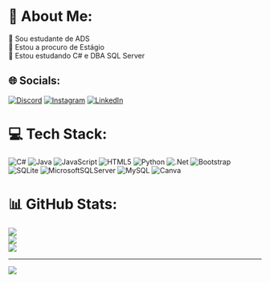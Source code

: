 # 💫 About Me:
🔭 Sou estudante de ADS<br>👯 Estou a procuro de Estágio<br>🌱 Estou estudando C# e DBA SQL Server<br>


## 🌐 Socials:
[![Discord](https://img.shields.io/badge/Discord-%237289DA.svg?logo=discord&logoColor=white)](https://discord.gg/Mattenhauer) [![Instagram](https://img.shields.io/badge/Instagram-%23E4405F.svg?logo=Instagram&logoColor=white)](https://instagram.com/_Mattenhauer) [![LinkedIn](https://img.shields.io/badge/LinkedIn-%230077B5.svg?logo=linkedin&logoColor=white)](https://linkedin.com/in/GuilhermeMattenhauer) 

# 💻 Tech Stack:
![C#](https://img.shields.io/badge/c%23-%23239120.svg?style=for-the-badge&logo=csharp&logoColor=white) ![Java](https://img.shields.io/badge/java-%23ED8B00.svg?style=for-the-badge&logo=openjdk&logoColor=white) ![JavaScript](https://img.shields.io/badge/javascript-%23323330.svg?style=for-the-badge&logo=javascript&logoColor=%23F7DF1E) ![HTML5](https://img.shields.io/badge/html5-%23E34F26.svg?style=for-the-badge&logo=html5&logoColor=white) ![Python](https://img.shields.io/badge/python-3670A0?style=for-the-badge&logo=python&logoColor=ffdd54) ![.Net](https://img.shields.io/badge/.NET-5C2D91?style=for-the-badge&logo=.net&logoColor=white) ![Bootstrap](https://img.shields.io/badge/bootstrap-%238511FA.svg?style=for-the-badge&logo=bootstrap&logoColor=white) ![SQLite](https://img.shields.io/badge/sqlite-%2307405e.svg?style=for-the-badge&logo=sqlite&logoColor=white) ![MicrosoftSQLServer](https://img.shields.io/badge/Microsoft%20SQL%20Server-CC2927?style=for-the-badge&logo=microsoft%20sql%20server&logoColor=white) ![MySQL](https://img.shields.io/badge/mysql-%2300000f.svg?style=for-the-badge&logo=mysql&logoColor=white) ![Canva](https://img.shields.io/badge/Canva-%2300C4CC.svg?style=for-the-badge&logo=Canva&logoColor=white)
# 📊 GitHub Stats:
![](https://github-readme-stats.vercel.app/api?username=Mattenhauer05&theme=gotham&hide_border=false&include_all_commits=false&count_private=false)<br/>
![](https://github-readme-streak-stats.herokuapp.com/?user=Mattenhauer05&theme=gotham&hide_border=false)<br/>
![](https://github-readme-stats.vercel.app/api/top-langs/?username=Mattenhauer05&theme=gotham&hide_border=false&include_all_commits=false&count_private=false&layout=compact)

---
[![](https://visitcount.itsvg.in/api?id=Mattenhauer05&icon=0&color=0)](https://visitcount.itsvg.in)

<!-- Proudly created with GPRM ( https://gprm.itsvg.in ) -->